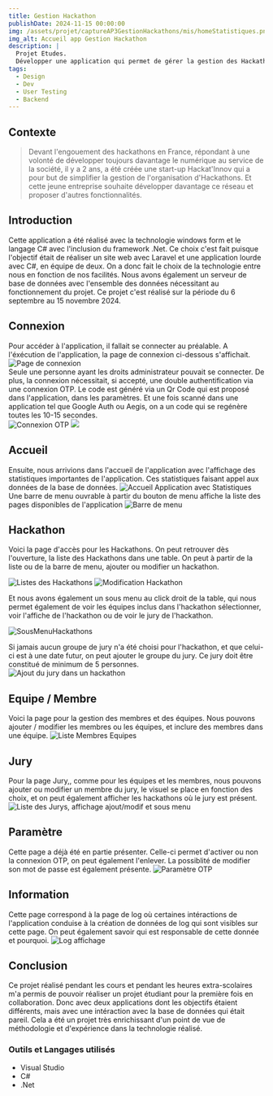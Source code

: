 ```yaml
---
title: Gestion Hackathon
publishDate: 2024-11-15 00:00:00
img: /assets/projet/captureAP3GestionHackathons/mis/homeStatistiques.png
img_alt: Accueil app Gestion Hackathon
description: |
  Projet Etudes.
  Développer une application qui permet de gérer la gestion des Hackathons.
tags:
  - Design
  - Dev
  - User Testing
  - Backend
---
```


## Contexte 

> Devant l'engouement des hackathons en France, répondant à une volonté de développer toujours davantage le numérique au service de la société, il y a 2 ans, a été créée une start-up Hackat'Innov qui a pour but de simplifier la gestion de l'organisation d'Hackathons. Et cette jeune entreprise souhaite développer davantage ce réseau et proposer d'autres fonctionnalités.

## Introduction 

Cette application a été réalisé avec la technologie windows form et le langage C# avec l'inclusion du framework .Net. Ce choix c'est fait puisque l'objectif était de réaliser un site web avec Laravel et une application lourde avec C#, en équipe de deux. On a donc fait le choix de la technologie entre nous en fonction de nos facilités. 
Nous avons également un serveur de base de données avec l'ensemble des données nécessitant au fonctionnement du projet. 
Ce projet c'est réalisé sur la période du 6 septembre au 15 novembre 2024.

## Connexion 

Pour accéder à l'application, il fallait se connecter au préalable. A l'éxécution de l'application, la page de connexion ci-dessous s'affichait.
    ![](/assets/projet/captureAP3GestionHackathons/mis/pageConnexion.png "Page de connexion")<br>
Seule une personne ayant les droits administrateur pouvait se connecter. De plus, la connexion nécessitait, si accepté, une double authentification via une connexion OTP. Le code est généré via un Qr Code qui est proposé dans l'application, dans les paramètres. Et une fois scanné dans une application tel que Google Auth ou Aegis, on a un code qui se regénère toutes les 10-15 secondes. <br>
![](/assets/projet/captureAP3GestionHackathons/mis/ConnexionOTP.png "Connexion OTP")
![](/assets/projet/captureAP3GestionHackathons/mis/ParamètresSecuritéSuppEtMenu.png "")

## Accueil

Ensuite, nous arrivions dans l'accueil de l'application avec l'affichage des statistiques importantes de l'application. Ces statistiques faisant appel aux données de la base de données.
![](/assets/projet/captureAP3GestionHackathons/mis/homeStatistiques.png "Accueil Application avec Statistiques")
Une barre de menu ouvrable à partir du bouton de menu affiche la liste des pages disponibles de l'application
![](/assets/projet/captureAP3GestionHackathons/mis/menuBar.png "Barre de menu")

## Hackathon

Voici la page d'accès pour les Hackathons. On peut retrouver dès l'ouverture, la liste des Hackathons dans une table. On peut à partir de la liste ou de la barre de menu, ajouter ou modifier un hackathon. 

![](/assets/projet/captureAP3GestionHackathons/mis/Hackathons.png "Listes des Hackathons")
![](/assets/projet/captureAP3GestionHackathons/mis/HackathonsModification.png "Modification Hackathon")

Et nous avons également un sous menu au click droit de la table, qui nous permet également de voir les équipes inclus dans l'hackathon sélectionner, voir l'affiche de l'hackathon ou de voir le jury de l'hackathon.

![](/assets/projet/captureAP3GestionHackathons/mis/SousMenuHackathons.png "SousMenuHackathons")

Si jamais aucun groupe de jury n'a été choisi pour l'hackathon, et que celui-ci est à une date futur, on peut ajouter le groupe du jury.
Ce jury doit être constitué de minimum de 5 personnes. <br>
![](/assets/projet/captureAP3GestionHackathons/mis/choixJury.png "Ajout du jury dans un hackathon")

## Equipe / Membre

Voici la page pour la gestion des membres et des équipes. Nous pouvons ajouter / modifier les membres ou les équipes, et inclure des membres dans une équipe. 
![](/assets/projet/captureAP3GestionHackathons/mis/MembreEquipe.png "Liste Membres Equipes")

## Jury

Pour la page Jury,, comme pour les équipes et les membres, nous pouvons ajouter ou modifier un membre du jury, le visuel se place en fonction des choix, et on peut également afficher les hackathons où le jury est présent.
![](/assets/projet/captureAP3GestionHackathons/mis/JurysSousMenuEtAjoutModif.png "Liste des Jurys, affichage ajout/modif et sous menu")

## Paramètre

Cette page a déjà été en partie présenter. Celle-ci permet d'activer ou non la connexion OTP, on peut également l'enlever. La possiblité de modifier son mot de passe est également présente. 
![](/assets/projet/captureAP3GestionHackathons/mis/ParamètresSecuritéSuppEtMenu.png "Paramètre OTP")

## Information

Cette page correspond à la page de log où certaines intéractions de l'application conduise à la création de données de log qui sont visibles sur cette page. On peut également savoir qui est responsable de cette donnée et pourquoi. 
![](/assets/projet/captureAP3GestionHackathons/mis/InformationsAvecMessageDoubleClick.png "Log affichage")

## Conclusion

Ce projet réalisé pendant les cours et pendant les heures extra-scolaires m'a permis de pouvoir réaliser un projet étudiant pour la première fois en collaboration. Donc avec deux applications dont les objectifs étaient différents, mais avec une intéraction avec la base de données qui était pareil. Cela a été un projet très enrichissant d'un point de vue de méthodologie et d'expérience dans la technologie réalisé.

### Outils et Langages utilisés

- Visual Studio
- C#
- .Net
